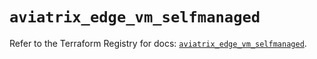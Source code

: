 # `aviatrix_edge_vm_selfmanaged`

Refer to the Terraform Registry for docs: [`aviatrix_edge_vm_selfmanaged`](https://registry.terraform.io/providers/aviatrixsystems/aviatrix/8.1.10/docs/resources/edge_vm_selfmanaged).

